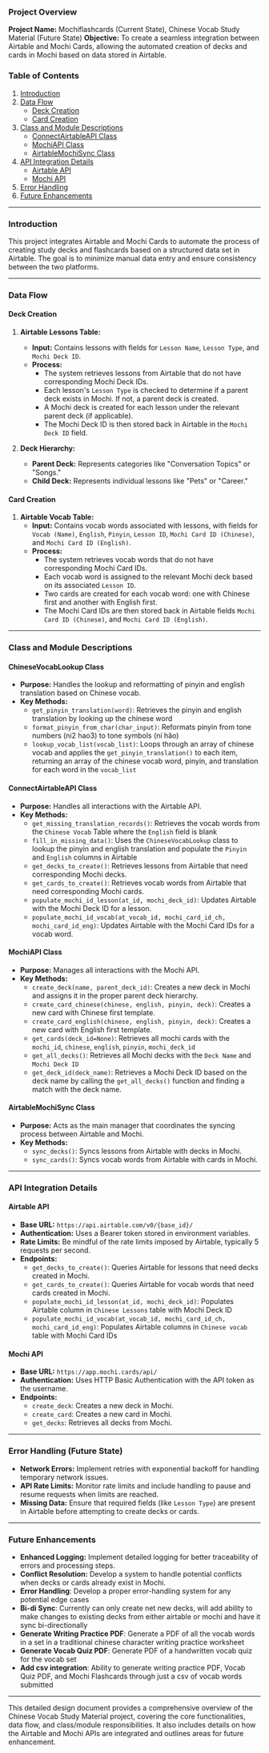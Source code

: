 ### Project Overview

**Project Name:** Mochiflashcards (Current State), Chinese Vocab Study Material (Future State)
**Objective:** To create a seamless integration between Airtable and Mochi Cards, allowing the automated creation of decks and cards in Mochi based on data stored in Airtable.

### Table of Contents

1. [Introduction](#introduction)
2. [Data Flow](#data-flow)
   - [Deck Creation](#deck-creation)
   - [Card Creation](#card-creation)
3. [Class and Module Descriptions](#class-and-module-descriptions)
   - [ConnectAirtableAPI Class](#connectairtableapi-class)
   - [MochiAPI Class](#mochiapi-class)
   - [AirtableMochiSync Class](#airtablemochisync-class)
4. [API Integration Details](#api-integration-details)
   - [Airtable API](#airtable-api)
   - [Mochi API](#mochi-api)
5. [Error Handling](#error-handling)
6. [Future Enhancements](#future-enhancements)

---

### Introduction

This project integrates Airtable and Mochi Cards to automate the process of creating study decks and flashcards based on a structured data set in Airtable. The goal is to minimize manual data entry and ensure consistency between the two platforms.

---

### Data Flow

#### Deck Creation

1. **Airtable Lessons Table:**
   - **Input:** Contains lessons with fields for `Lesson Name`, `Lesson Type`, and `Mochi Deck ID`.
   - **Process:** 
     - The system retrieves lessons from Airtable that do not have corresponding Mochi Deck IDs.
     - Each lesson's `Lesson Type` is checked to determine if a parent deck exists in Mochi. If not, a parent deck is created.
     - A Mochi deck is created for each lesson under the relevant parent deck (if applicable).
     - The Mochi Deck ID is then stored back in Airtable in the `Mochi Deck ID` field.

2. **Deck Hierarchy:**
   - **Parent Deck:** Represents categories like "Conversation Topics" or "Songs."
   - **Child Deck:** Represents individual lessons like "Pets" or "Career."

#### Card Creation

1. **Airtable Vocab Table:**
   - **Input:** Contains vocab words associated with lessons, with fields for `Vocab (Name)`, `English`, `Pinyin`, `Lesson ID`, `Mochi Card ID (Chinese)`, and `Mochi Card ID (English)`.
   - **Process:**
     - The system retrieves vocab words that do not have corresponding Mochi Card IDs.
     - Each vocab word is assigned to the relevant Mochi deck based on its associated `Lesson ID`.
     - Two cards are created for each vocab word: one with Chinese first and another with English first.
     - The Mochi Card IDs are then stored back in Airtable fields `Mochi Card ID (Chinese)`, and `Mochi Card ID (English)`.

---

### Class and Module Descriptions
#### ChineseVocabLookup Class

- **Purpose:** Handles the lookup and reformatting of pinyin and english translation based on Chinese vocab.
- **Key Methods:**
  - `get_pinyin_translation(word)`: Retrieves the pinyin and english translation by looking up the chinese word
  - `format_pinyin_from_char(char_input)`: Reformats pinyin from tone numbers (ni2 hao3) to tone symbols (ní hǎo)
  - `lookup_vocab_list(vocab_list)`: Loops through an array of chinese vocab and applies the `get_pinyin_translation()` to each item, returning an array of the chinese vocab word, pinyin, and translation for each word in the `vocab_list`

#### ConnectAirtableAPI Class

- **Purpose:** Handles all interactions with the Airtable API.
- **Key Methods:**
  - `get_missing_translation_records()`:  Retrieves the vocab words from the `Chinese Vocab` Table where the `English` field is blank
  - `fill_in_missing_data()`: Uses the `ChineseVocabLookup` class to lookup the pinyin and english translation and populate the `Pinyin` and `English` columns in Airtable
  - `get_decks_to_create()`: Retrieves lessons from Airtable that need corresponding Mochi decks.
  - `get_cards_to_create()`: Retrieves vocab words from Airtable that need corresponding Mochi cards.
  - `populate_mochi_id_lesson(at_id, mochi_deck_id)`: Updates Airtable with the Mochi Deck ID for a lesson.
  - `populate_mochi_id_vocab(at_vocab_id, mochi_card_id_ch, mochi_card_id_eng)`: Updates Airtable with the Mochi Card IDs for a vocab word.

#### MochiAPI Class

- **Purpose:** Manages all interactions with the Mochi API.
- **Key Methods:**
  - `create_deck(name, parent_deck_id)`: Creates a new deck in Mochi and assigns it in the proper parent deck hierarchy.
  - `create_card_chinese(chinese, english, pinyin, deck)`: Creates a new card with Chinese first template.
  - `create_card_english(chinese, english, pinyin, deck)`: Creates a new card with English first template.
  - `get_cards(deck_id=None)`: Retrieves all mochi cards with the `mochi_id`, `chinese`, `english`, `pinyin`, `mochi_deck_id`
  - `get_all_decks()`: Retrieves all Mochi decks with the `Deck Name` and `Mochi Deck ID`
  - `get_deck_id(deck_name)`: Retrieves a Mochi Deck ID based on the deck name by calling the `get_all_decks()` function and finding a match with the deck name.

#### AirtableMochiSync Class

- **Purpose:** Acts as the main manager that coordinates the syncing process between Airtable and Mochi.
- **Key Methods:**
  - `sync_decks()`: Syncs lessons from Airtable with decks in Mochi.
  - `sync_cards()`: Syncs vocab words from Airtable with cards in Mochi.

---

### API Integration Details

#### Airtable API

- **Base URL:** `https://api.airtable.com/v0/{base_id}/`
- **Authentication:** Uses a Bearer token stored in environment variables.
- **Rate Limits:** Be mindful of the rate limits imposed by Airtable, typically 5 requests per second.
- **Endpoints:**
  - `get_decks_to_create()`: Queries Airtable for lessons that need decks created in Mochi.
  - `get_cards_to_create()`: Queries Airtable for vocab words that need cards created in Mochi.
  - `populate_mochi_id_lesson(at_id, mochi_deck_id)`: Populates Airtable column in `Chinese Lessons` table with Mochi Deck ID
  - `populate_mochi_id_vocab(at_vocab_id, mochi_card_id_ch, mochi_card_id_eng)`: Populates Airtable columns in `Chinese vocab` table with Mochi Card IDs

#### Mochi API

- **Base URL:** `https://app.mochi.cards/api/`
- **Authentication:** Uses HTTP Basic Authentication with the API token as the username.
- **Endpoints:**
  - `create_deck`: Creates a new deck in Mochi.
  - `create_card`: Creates a new card in Mochi.
  - `get_decks`: Retrieves all decks from Mochi.
  
---

### Error Handling (Future State)

- **Network Errors:** Implement retries with exponential backoff for handling temporary network issues.
- **API Rate Limits:** Monitor rate limits and include handling to pause and resume requests when limits are reached.
- **Missing Data:** Ensure that required fields (like `Lesson Type`) are present in Airtable before attempting to create decks or cards.

---

### Future Enhancements

- **Enhanced Logging:** Implement detailed logging for better traceability of errors and processing steps.
- **Conflict Resolution:** Develop a system to handle potential conflicts when decks or cards already exist in Mochi.
- **Error Handling**: Develop a proper error-handling system for any potential edge cases
- **Bi-di Sync**: Currently can only create net new decks, will add ability to make changes to existing decks from either airtable or mochi and have it sync bi-directionally
- **Generate Writing Practice PDF**: Generate a PDF of all the vocab words in a set in a traditional chinese character writing practice worksheet
- **Generate Vocab Quiz PDF**: Generate PDF of a handwritten vocab quiz for the vocab set
- **Add csv integration**: Ability to generate writing practice PDF, Vocab Quiz PDF, and Mochi Flashcards through just a csv of vocab words submitted

---

This detailed design document provides a comprehensive overview of the Chinese Vocab Study Material project, covering the core functionalities, data flow, and class/module responsibilities. It also includes details on how the Airtable and Mochi APIs are integrated and outlines areas for future enhancement.
